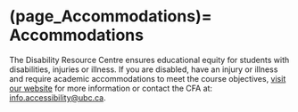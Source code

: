 (page_Accommodations)=
Accommodations
=======================

The Disability Resource Centre ensures educational equity for students with disabilities, injuries or illness.
If you are disabled, have an injury or illness and require academic accommodations to meet the course objectives, [visit our website](https://students.ubc.ca/about-student-services/centre-for-accessibility) for more information or contact the CFA at: [info.accessibility@ubc.ca](mailto:info.accessibility@ubc.ca).